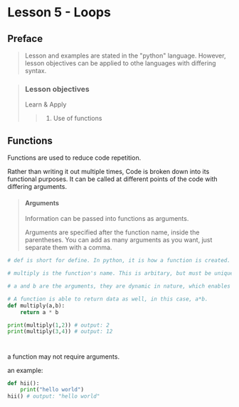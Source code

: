 # Lesson 5 - Loops  
## Preface
>Lesson and examples are stated in the "python" language. However, lesson objectives can be applied to othe languages with differing syntax.
&nbsp;
&nbsp;

> ### Lesson objectives
> Learn & Apply
>> 1. Use of functions
>> 
## Functions
Functions are used to reduce code repetition. 

Rather than writing it out multiple times, Code is broken down into its functional purposes. It can be called at different points of the code with differing arguments.

>#### Arguments
>Information can be passed into functions as arguments.
>
>Arguments are specified after the function name, inside the parentheses. You can add as many arguments as you want, just separate them with a comma.
```python 
# def is short for define. In python, it is how a function is created.

# multiply is the function's name. This is arbitary, but must be unique as it is used as the reference, when calling a function.

# a and b are the arguments, they are dynamic in nature, which enables differing information to be parsed.

# A function is able to return data as well, in this case, a*b.
def multiply(a,b):
    return a * b

print(multiply(1,2)) # output: 2
print(multiply(3,4)) # output: 12
```

#
a function may not require arguments.

an example:

```python
def hii():
    print("hello world")
hii() # output: "hello world"
```